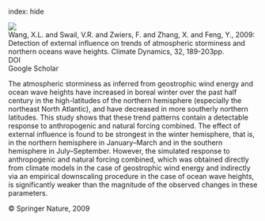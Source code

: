 index: hide

<div class="Citation">
    <div class="Citation-thumb CitationThumb-linked"  data-href="https://doi.org/10.1007/s00382-008-0442-2">
      <img src="https://static.claimspace.cloud/climate-study-static/refs/thumbs/13/Wang_et_al_2009-thumb.png" />
    </div>

  <div class="Citation-body">
    <div class="Citation-text">Wang, X.L. and Swail, V.R. and Zwiers, F. and Zhang, X. and Feng, Y., 2009: Detection of external influence on trends of atmospheric storminess and northern oceans wave heights. <span class="Article-journal">Climate Dynamics, </span><span class="Article-volume">32, </span>189-203pp.</div>
    <div class="Citation-links">
      <div class="CitationLink" data-href="https://doi.org/10.1007/s00382-008-0442-2">
        <div class="CitationLink-icon CitationLink-Doi"></div>
        <div class="CitationLink-text">DOI</div>
      </div>
      <div class="CitationLink" data-href="https://scholar.google.com/scholar?q=10.1007/s00382-008-0442-2">
        <div class="CitationLink-icon CitationLink-Scholar"></div>
        <div class="CitationLink-text">Google Scholar</div>
      </div>
    </div>
  </div>
</div>

The atmospheric storminess as inferred from geostrophic wind energy and ocean wave heights have increased in boreal winter over the past half century in the high-latitudes of the northern hemisphere (especially the northeast North Atlantic), and have decreased in more southerly northern latitudes. This study shows that these trend patterns contain a detectable response to anthropogenic and natural forcing combined. The effect of external influence is found to be strongest in the winter hemisphere, that is, in the northern hemisphere in January–March and in the southern hemisphere in July–September. However, the simulated response to anthropogenic and natural forcing combined, which was obtained directly from climate models in the case of geostrophic wind energy and indirectly via an empirical downscaling procedure in the case of ocean wave heights, is significantly weaker than the magnitude of the observed changes in these parameters.

<div class="Citation-copy">
&copy; Springer Nature, 2009
</div>
